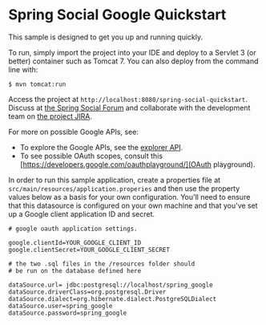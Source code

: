 Spring Social Google Quickstart
========================
This sample is designed to get you up and running quickly.

To run, simply import the project into your IDE and deploy to a Servlet 3 (or better) container such as Tomcat 7. You can also deploy from the command line with:

```$ mvn tomcat:run```

Access the project at `http://localhost:8080/spring-social-quickstart`. Discuss at [the Spring Social Forum](forum.springsource.org) and collaborate with the development team on [the project JIRA](jira.springframework.org/browse/SOCIAL).

For more on possible Google APIs, see:
* To explore the Google APIs, see the [explorer API](https://developers.google.com/apis-explorer/).
* To see possible OAuth scopes, consult this [https://developers.google.com/oauthplayground/](OAuth playground).

In order to run this sample application, create a properties file at ```src/main/resources/application.properies``` and then use the property values below as a basis for your own configuration. You'll need to ensure that this datasource is configured on your own machine and that you've set up a Google client application ID and secret.


```
# google oauth application settings.

google.clientId=YOUR_GOOGLE_CLIENT_ID
google.clientSecret=YOUR_GOOGLE_CLIENT_SECRET

# the two .sql files in the /resources folder should
# be run on the database defined here

dataSource.url= jdbc:postgresql://localhost/spring_google
dataSource.driverClass=org.postgresql.Driver
dataSource.dialect=org.hibernate.dialect.PostgreSQLDialect
dataSource.user=spring_google
dataSource.password=spring_google
```

